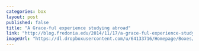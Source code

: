 ```yaml
---
categories: box
layout: post
published: false
title: "A Grace-ful experience studying abroad"
link: "http://blog.fredonia.edu/2014/11/17/a-grace-ful-experience-studying-abroad-2/"
imageUrl: "https://dl.dropboxusercontent.com/u/64133716/Homepage/Boxes/grace.jpg"
---
```


